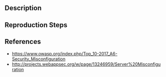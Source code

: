 ## Description


## Reproduction Steps


## References

- https://www.owasp.org/index.php/Top_10-2017_A6-Security_Misconfiguration
- http://projects.webappsec.org/w/page/13246959/Server%20Misconfiguration

